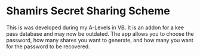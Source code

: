 # Shamirs Secret Sharing Scheme
This is was developed during my A-Levels in VB. It is an addon for a kee pass database and may now be outdated.
The app allows you to choose the password, how many shares you want to generate, and how many you want for the password to be recovered.
